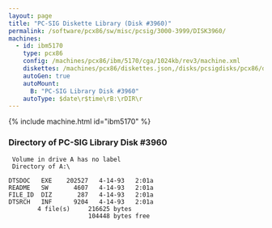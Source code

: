 ```yaml
---
layout: page
title: "PC-SIG Diskette Library (Disk #3960)"
permalink: /software/pcx86/sw/misc/pcsig/3000-3999/DISK3960/
machines:
  - id: ibm5170
    type: pcx86
    config: /machines/pcx86/ibm/5170/cga/1024kb/rev3/machine.xml
    diskettes: /machines/pcx86/diskettes.json,/disks/pcsigdisks/pcx86/diskettes.json
    autoGen: true
    autoMount:
      B: "PC-SIG Library Disk #3960"
    autoType: $date\r$time\rB:\rDIR\r
---
```


{% include machine.html id="ibm5170" %}

### Directory of PC-SIG Library Disk #3960

     Volume in drive A has no label
     Directory of A:\

    DTSDOC   EXE    202527   4-14-93   2:01a
    README   SW       4607   4-14-93   2:01a
    FILE_ID  DIZ       287   4-14-93   2:01a
    DTSRCH   INF      9204   4-14-93   2:01a
            4 file(s)     216625 bytes
                          104448 bytes free
